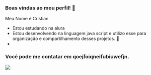 ### Boas vindas ao meu perfil! 💙

Meu Nome é Cristian 
- Estou estudando na alura
- Estou desenvolvendo na linguagem java script e utilizo esse para organização e compartilhamento desses projetos. 🤙
- 

### Você pode me contatar em qoejfoiqneifubiuwefjn.

![](https://tenor.com/pt-BR/view/fafuke-fafuke-rainbow-sasuke-naruto-gif-19467632)
